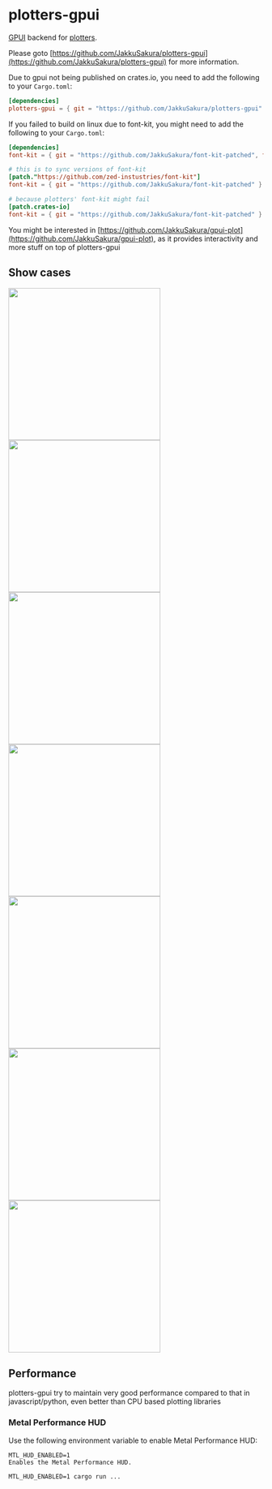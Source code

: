 # plotters-gpui

[GPUI](https://gpui.rs) backend for [plotters](https://github.com/plotters-rs/plotters).

Please goto [https://github.com/JakkuSakura/plotters-gpui](https://github.com/JakkuSakura/plotters-gpui)
for more information.

Due to gpui not being published on crates.io, you need to add the following to your `Cargo.toml`:

```toml
[dependencies]
plotters-gpui = { git = "https://github.com/JakkuSakura/plotters-gpui" }
```

If you failed to build on linux due to font-kit, you might need to add the following to your `Cargo.toml`:

```toml
[dependencies]
font-kit = { git = "https://github.com/JakkuSakura/font-kit-patched", features = ["source-fontconfig-dlopen"] }

# this is to sync versions of font-kit
[patch."https://github.com/zed-instustries/font-kit"]
font-kit = { git = "https://github.com/JakkuSakura/font-kit-patched" }

# because plotters' font-kit might fail
[patch.crates-io]
font-kit = { git = "https://github.com/JakkuSakura/font-kit-patched" }

```

You might be interested in [https://github.com/JakkuSakura/gpui-plot](https://github.com/JakkuSakura/gpui-plot), as it
provides interactivity and more stuff on top of plotters-gpui

## Show cases

<img width="300" src="https://github.com/user-attachments/assets/58104fbd-35e7-40a1-be8d-ad18945acacb" /> <img width="300" src="https://github.com/user-attachments/assets/86c95b28-74db-44d3-8599-910d24adee55" />
<img width="300" src="https://github.com/user-attachments/assets/f599b6a8-946d-492a-a423-c2805fb22c4c" /> <img width="300" src="https://github.com/user-attachments/assets/066f3f92-9671-48cf-8383-9a55d1bf0ef7" /> <img width="300" src="https://github.com/user-attachments/assets/e837b24e-50c6-4ddb-ad06-d5084920b424" /> <img width="300" src="https://github.com/user-attachments/assets/fd61a1cb-ef51-4654-9a50-4154694de57e" /> <img width="300" src="https://github.com/user-attachments/assets/806c129c-d874-4c06-b2a1-1f9b5fc7307f" />

## Performance

plotters-gpui try to maintain very good performance compared to that in javascript/python, even better than CPU based
plotting libraries

### Metal Performance HUD

Use the following environment variable to enable Metal Performance HUD:

```text
MTL_HUD_ENABLED=1
Enables the Metal Performance HUD.
```

```shell
MTL_HUD_ENABLED=1 cargo run ...
```
